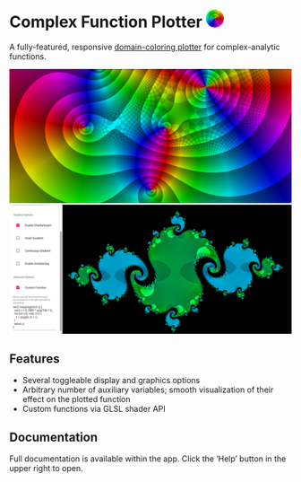 # Complex Function Plotter <img src="public/android-chrome-192x192.png" width=32 alt="App Icon">
A fully-featured, responsive [domain-coloring plotter](https://samuelj.li/complex-function-plotter) for complex-analytic functions.

![Screenshot showing domain-coloring plot of a polynomial.](images/screenshot-1.png)
![Screenshot showing a Julia fractal.](images/screenshot-2.png)

## Features
* Several toggleable display and graphics options
* Arbitrary number of auxiliary variables; smooth visualization of their effect on the plotted function
* Custom functions via GLSL shader API

## Documentation
Full documentation is available within the app.
Click the ‘Help’ button in the upper right to open.
